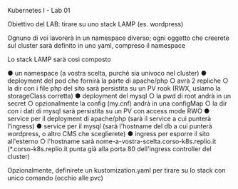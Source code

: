 Kubernetes I - Lab 01

Obiettivo del LAB: tirare su uno stack LAMP (es. wordpress)

Ognuno di voi lavorerà in un namespace diverso; ogni oggetto che creerete sul cluster sarà definito in uno yaml, compreso il namespace

Lo stack LAMP sarà così composto

 ● un namespace (a vostra scelta, purchè sia univoco nel cluster)
 ● deployment del pod che fornirà la parte di apache/php
   ○ avrà 2 repliche
   ○ la dir con i file php del sito sarà persistita su un PV rook (RWX, usiamo la storageClass corretta)
 ● deployment del mysql
   ○ la pwd di root andrà in un secret
   ○ opzionalmente la config (my.cnf) andrà in una configMap
   ○ la dir con i dati di mysql sarà persistita su un PV con access mode RWO
 ● service per il deployment di apache/php (sarà il service a cui punterà l'ingress)
 ● service per il mysql (sarà l'hostname del db a cui punterà wordpress, o altro CMS che sceglierete)
 ● ingress per esporre il sito all'esterno
   ○ l'hostname sarà nome-a-vostra-scelta.corso-k8s.replio.it (*.corso-k8s.replio.it punta già alla porta 80 dell'ingress controller del cluster)
	
Opzionalmente, definirete un kustomization.yaml per tirare su lo stack con unico comando (occhio alle pvc)
